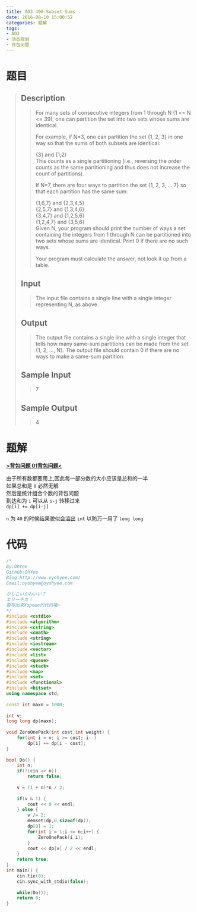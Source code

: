 ```yaml
---
title: AOJ 400.Subset Sums
date: 2016-08-10 15:00:52
categories: 题解
tags:
- AOJ
- 动态规划
- 背包问题
---
```

# 题目
> 
> ## Description  
>> For many sets of consecutive integers from 1 through N (1 &lt;= N &lt;= 39), one can partition the set into two sets whose sums are identical.   
>>   
>> For example, if N=3, one can partition the set {1, 2, 3} in one way so that the sums of both subsets are identical:   
>>   
>> {3} and {1,2}   
>> This counts as a single partitioning (i.e., reversing the order counts as the same partitioning and thus does not increase the count of partitions).   
>>   
>> If N=7, there are four ways to partition the set {1, 2, 3, ... 7} so that each partition has the same sum:   
>>   
>> {1,6,7} and {2,3,4,5}   
>> {2,5,7} and {1,3,4,6}   
>> {3,4,7} and {1,2,5,6}   
>> {1,2,4,7} and {3,5,6}   
>> Given N, your program should print the number of ways a set containing the integers from 1 through N can be partitioned into two sets whose sums are identical. Print 0 if there are no such ways.   
>>   
>> Your program must calculate the answer, not look it up from a table.   
>>   
>>   
>> <!--more-->  
> 
> ## Input  
>> The input file contains a single line with a single integer representing N, as above.  
>>   
> 
> ## Output  
>> The output file contains a single line with a single integer that tells how many same-sum partitions can be made from the set {1, 2, ..., N}. The output file should contain 0 if there are no ways to make a same-sum partition.   
>>   
> 
> ## Sample Input  
>> 7  
>>   
> 
> ## Sample Output  
>> 4  

# 题解
[**>背包问题 01背包问题<**](/post/Algorithm/Package_Problem.html#01背包问题)  

由于所有数都要用上,因此每一部分数的大小应该是总和的一半  
如果总和是 `0` 必然无解  
然后是统计组合个数的背包问题  
到达和为 `i` 可以从 `i-j` 转移过来  
`dp[i] += dp[i-j]`  

`n` 为 `40` 的时候结果貌似会溢出 `int` 以防万一用了 `long long`  

# 代码
```cpp Subset Sums https://github.com/OhYee/ACM.github.io/blob/master\AOJ\400.Subset%20Sums.cpp 代码备份
/*
By:OhYee
Github:OhYee
Blog:http://www.oyohyee.com/
Email:oyohyee@oyohyee.com
 
かしこいかわいい？
エリーチカ！
要写出来Хорошо的代码哦~
*/
#include <cstdio>
#include <algorithm>
#include <cstring>
#include <cmath>
#include <string>
#include <iostream>
#include <vector>
#include <list>
#include <queue>
#include <stack>
#include <map>
#include <set>
#include <functional>
#include <bitset>
using namespace std;
 
const int maxn = 1000;
 
int v;
long long dp[maxn];
 
void ZeroOnePack(int cost,int weight) {
    for(int i = v; i >= cost; i--)
        dp[i] += dp[i - cost];
}
 
bool Do() {
    int n;
    if(!(cin >> n))
        return false;
 
    v = (1 + n)*n / 2;
 
    if(v & 1) {
        cout << 0 << endl;
    } else {
        v /= 2;
        memset(dp,0,sizeof(dp));
        dp[0] = 1;
        for(int i = 1;i <= n;i++) {
            ZeroOnePack(i,i);
        }
        cout << dp[v] / 2 << endl;
    }
    return true;
}
int main() {
    cin.tie(0);
    cin.sync_with_stdio(false);
 
    while(Do());
    return 0;
}
```
